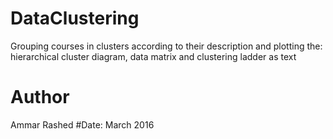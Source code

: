 # DataClustering
Grouping courses in clusters according to their description and plotting the: hierarchical cluster diagram, data matrix and clustering ladder as text 
# Author
Ammar Rashed
#Date:
March 2016
